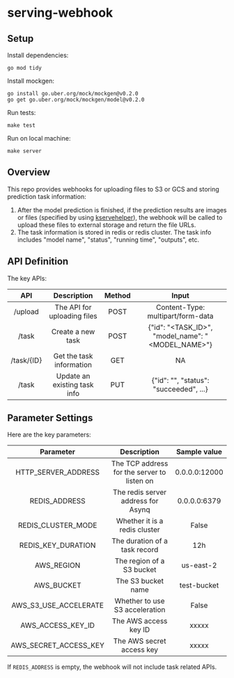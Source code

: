 # serving-webhook

## Setup

Install dependencies:

```shell
go mod tidy
```

Install mockgen:

```shell
go install go.uber.org/mock/mockgen@v0.2.0
go get go.uber.org/mock/mockgen/model@v0.2.0
```

Run tests:

```shell
make test
```

Run on local machine:

```shell
make server
```

## Overview

This repo provides webhooks for uploading files to S3 or GCS and storing prediction task information:

1. After the model prediction is finished, if the prediction results are images or files (specified by using
   [kservehelper](https://github.com/yangwenz/kserve-helper)), the webhook will be called to upload these
   files to external storage and return the file URLs.
2. The task information is stored in redis or redis cluster. The task info includes "model name", "status",
   "running time", "outputs", etc.

## API Definition

The key APIs:

|    API     |         Description          | Method |                       Input                       |
:----------:|:----------------------------:|:------:|:-------------------------------------------------:
|  /upload   | The API for uploading files  |  POST  |         Content-Type: multipart/form-data         |
|   /task    |      Create a new task       |  POST  | {"id": "<TASK_ID>", "model_name": "<MODEL_NAME>"} |
| /task/{ID} |   Get the task information   |  GET   |                        NA                         |
|   /task    | Update an existing task info |  PUT   |      {"id": "", "status": "succeeded", ...}       |

## Parameter Settings

Here are the key parameters:

|       Parameter       |                 Description                 | Sample value  |
:---------------------:|:-------------------------------------------:|:-------------:
|  HTTP_SERVER_ADDRESS  | The TCP address for the server to listen on | 0.0.0.0:12000 |
|     REDIS_ADDRESS     |     The redis server address for Asynq      | 0.0.0.0:6379  |
|  REDIS_CLUSTER_MODE   |        Whether it is a redis cluster        |     False     |
|  REDIS_KEY_DURATION   |        The duration of a task record        |      12h      |
|      AWS_REGION       |          The region of a S3 bucket          |   us-east-2   |
|      AWS_BUCKET       |             The S3 bucket name              |  test-bucket  |
| AWS_S3_USE_ACCELERATE |       Whether to use S3 acceleration        |     False     |
|   AWS_ACCESS_KEY_ID   |            The AWS access key ID            |     xxxxx     |
| AWS_SECRET_ACCESS_KEY |          The AWS secret access key          |     xxxxx     | 

If `REDIS_ADDRESS` is empty, the webhook will not include task related APIs.
